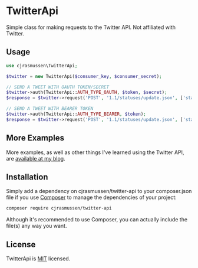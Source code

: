 # TwitterApi

Simple class for making requests to the Twitter API.  Not affiliated with Twitter.


## Usage

```php
use cjrasmussen\TwitterApi;

$twitter = new TwitterApi($consumer_key, $consumer_secret);

// SEND A TWEET WITH OAUTH TOKEN/SECRET
$twitter->auth(TwitterApi::AUTH_TYPE_OAUTH, $token, $secret);
$response = $twitter->request('POST', '1.1/statuses/update.json', ['status' => 'Tweet text']);

// SEND A TWEET WITH BEARER TOKEN
$twitter->auth(TwitterApi::AUTH_TYPE_BEARER, $token);
$response = $twitter->request('POST', '1.1/statuses/update.json', ['status' => 'Tweet text']);
```

## More Examples

More examples, as well as other things I've learned using the Twitter API, are [available at my blog](https://blog.cjr.dev/tag/trello-automation/).

## Installation

Simply add a dependency on cjrasmussen/twitter-api to your composer.json file if you use [Composer](https://getcomposer.org/) to manage the dependencies of your project:

```sh
composer require cjrasmussen/twitter-api
```

Although it's recommended to use Composer, you can actually include the file(s) any way you want.


## License

TwitterApi is [MIT](http://opensource.org/licenses/MIT) licensed.